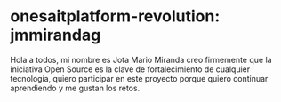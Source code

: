 # onesaitplatform-revolution: **jmmirandag**

Hola a todos, mi nombre es Jota Mario Miranda creo firmemente que la iniciativa Open Source es la clave de fortalecimiento de cualquier tecnología, quiero participar en este proyecto porque quiero continuar aprendiendo y me gustan los retos.
